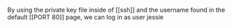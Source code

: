 By using the private key file inside of [[ssh]] and the username found in the default [[PORT 80]] page, we can log in as user jessie